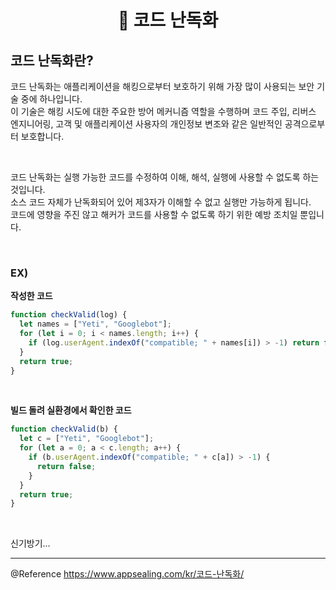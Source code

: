 # <div align="center">📖 코드 난독화</div>

## 코드 난독화란?

코드 난독화는 애플리케이션을 해킹으로부터 보호하기 위해 가장 많이 사용되는 보안 기술 중에 하나입니다.  
이 기술은 해킹 시도에 대한 주요한 방어 메커니즘 역할을 수행하며 코드 주입, 리버스 엔지니어링, 고객 및 애플리케이션 사용자의 개인정보 변조와 같은 일반적인 공격으로부터 보호합니다.

<br>

코드 난독화는 실행 가능한 코드를 수정하여 이해, 해석, 실행에 사용할 수 없도록 하는 것입니다.  
소스 코드 자체가 난독화되어 있어 제3자가 이해할 수 없고 실행만 가능하게 됩니다.  
코드에 영향을 주진 않고 해커가 코드를 사용할 수 없도록 하기 위한 예방 조치일 뿐입니다.

<br>

### EX)

**작성한 코드**

```javascript
function checkValid(log) {
  let names = ["Yeti", "Googlebot"];
  for (let i = 0; i < names.length; i++) {
    if (log.userAgent.indexOf("compatible; " + names[i]) > -1) return false;
  }
  return true;
}
```

<br>

**빌드 돌려 실환경에서 확인한 코드**

```javascript
function checkValid(b) {
  let c = ["Yeti", "Googlebot"];
  for (let a = 0; a < c.length; a++) {
    if (b.userAgent.indexOf("compatible; " + c[a]) > -1) {
      return false;
    }
  }
  return true;
}
```

<br>

신기방기...

---

@Reference https://www.appsealing.com/kr/코드-난독화/
